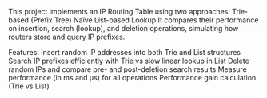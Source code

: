 This project implements an IP Routing Table using two approaches:
Trie-based (Prefix Tree)
Naïve List-based Lookup
It compares their performance on insertion, search (lookup), and deletion operations, simulating how routers store and query IP prefixes.


Features:
Insert random IP addresses into both Trie and List structures
Search IP prefixes efficiently with Trie vs slow linear lookup in List
Delete random IPs and compare pre- and post-deletion search results
Measure performance (in ms and µs) for all operations
Performance gain calculation (Trie vs List)
